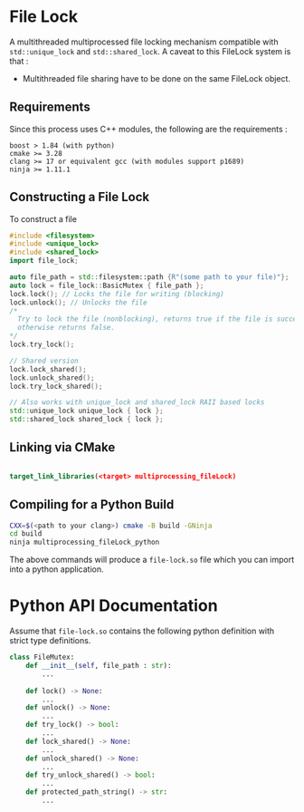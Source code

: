 # File Lock 
A multithreaded multiprocessed file locking mechanism compatible with `std::unique_lock` and `std::shared_lock`. A caveat to this FileLock system is that : 
- Multithreaded file sharing have to be done on the same FileLock object.

## Requirements
Since this process uses C++ modules, the following are the requirements : 
```
boost > 1.84 (with python)
cmake >= 3.28
clang >= 17 or equivalent gcc (with modules support p1689)
ninja >= 1.11.1
```

## Constructing a File Lock
To construct a file 
```cpp
#include <filesystem>
#include <unique_lock>
#include <shared_lock>
import file_lock;

auto file_path = std::filesystem::path {R"(some path to your file)"};
auto lock = file_lock::BasicMutex { file_path };
lock.lock(); // Locks the file for writing (blocking)
lock.unlock(); // Unlocks the file
/*
  Try to lock the file (nonblocking), returns true if the file is successfully locked
  otherwise returns false.
*/
lock.try_lock(); 

// Shared version
lock.lock_shared();
lock.unlock_shared();
lock.try_lock_shared();

// Also works with unique_lock and shared_lock RAII based locks
std::unique_lock unique_lock { lock };
std::shared_lock shared_lock { lock };
```

## Linking via CMake
```cmake

target_link_libraries(<target> multiprocessing_fileLock)
```

## Compiling for a Python Build
```sh
CXX=$(<path to your clang>) cmake -B build -GNinja
cd build
ninja multiprocessing_fileLock_python
```
The above commands will produce a `file-lock.so` file which you can import into a python application. 

# Python API Documentation
Assume that `file-lock.so` contains the following python definition with strict type definitions. 
```py
class FileMutex:
    def __init__(self, file_path : str):
        ...
      
    def lock() -> None:
        ...
    def unlock() -> None:
        ...
    def try_lock() -> bool:
        ...
    def lock_shared() -> None:
        ...
    def unlock_shared() -> None:
        ...
    def try_unlock_shared() -> bool:
        ...
    def protected_path_string() -> str:
        ...
```